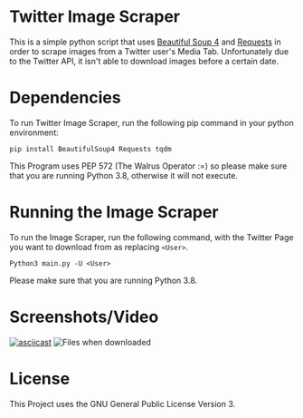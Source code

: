 # Twitter Image Scraper

This is a simple python script that uses [Beautiful Soup 4](https://pypi.org/project/beautifulsoup4/) and [Requests](https://pypi.org/project/requests2/) in order to scrape images from a Twitter user's Media Tab. Unfortunately due to the Twitter API, it isn't able to download images before a certain date.

# Dependencies
To run Twitter Image Scraper, run the following pip command in your python environment:

```pip install BeautifulSoup4 Requests tqdm```

This Program uses PEP 572 (The Walrus Operator :=) so please make sure that you are running Python 3.8, otherwise it will not execute.
# Running the Image Scraper

To run the Image Scraper, run the following command, with the Twitter Page you want to download from as replacing `<User>`.

```Python3 main.py -U <User>```

Please make sure that you are running Python 3.8.

# Screenshots/Video
[![asciicast](https://asciinema.org/a/WWmTLK4WRygzHdpY2lT67w8en.svg)](https://asciinema.org/a/WWmTLK4WRygzHdpY2lT67w8en)
![Files when downloaded](https://user-images.githubusercontent.com/15014078/68304160-4e601d80-00f9-11ea-8d77-572e9123adfc.png)

# License

This Project uses the GNU General Public License Version 3.
